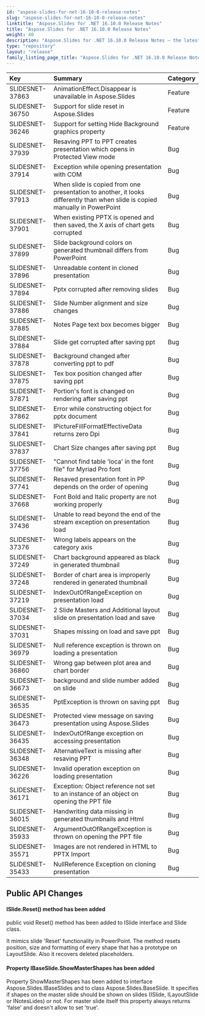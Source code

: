```yaml
---
id: "aspose-slides-for-net-16-10-0-release-notes"
slug: "aspose-slides-for-net-16-10-0-release-notes"
linktitle: "Aspose.Slides for .NET 16.10.0 Release Notes"
title: "Aspose.Slides for .NET 16.10.0 Release Notes"
weight: 40
description: "Aspose.Slides for .NET 16.10.0 Release Notes – the latest updates and fixes."
type: "repository"
layout: "release"
family_listing_page_title: "Aspose.Slides for .NET 16.10.0 Release Notes"
---
```


|**Key** |**Summary** |**Category** |
| :- | :- | :- |
|SLIDESNET-37863|AnimationEffect.Disappear is unavailable in Aspose.Slides|Feature|
|SLIDESNET-36750|Support for slide reset in Aspose.Slides|Feature|
|SLIDESNET-36246|Support for setting Hide Background graphics property|Feature|
|SLIDESNET-37939|Resaving PPT to PPT creates presentation which opens in Protected View mode|Bug|
|SLIDESNET-37914|Exception while opening presentation with COM|Bug|
|SLIDESNET-37913|When slide is copied from one presentation to another, it looks differently than when slide is copied manually in PowerPoint|Bug|
|SLIDESNET-37901|When existing PPTX is opened and then saved, the X axis of chart gets corrupted|Bug|
|SLIDESNET-37899|Slide background colors on generated thumbnail differs from PowerPoint|Bug|
|SLIDESNET-37896|Unreadable content in cloned presentation|Bug|
|SLIDESNET-37894|Pptx corrupted after removing slides|Bug|
|SLIDESNET-37886|Slide Number alignment and size changes|Bug|
|SLIDESNET-37885|Notes Page text box becomes bigger|Bug|
|SLIDESNET-37884|Slide get corrupted after saving ppt|Bug|
|SLIDESNET-37878|Background changed after converting ppt to pdf|Bug|
|SLIDESNET-37875|Tex box position changed after saving ppt|Bug|
|SLIDESNET-37871|Portion's font is changed on rendering after saving ppt|Bug|
|SLIDESNET-37862|Error while constructing object for pptx document|Bug|
|SLIDESNET-37841|IPictureFillFormatEffectiveData returns zero Dpi|Bug|
|SLIDESNET-37837|Chart Size changes after saving ppt|Bug|
|SLIDESNET-37756|"Cannot find table 'loca' in the font file" for Myriad Pro font|Bug|
|SLIDESNET-37741|Resaved presentation font in PP depends on the order of opening|Bug|
|SLIDESNET-37668|Font Bold and Italic property are not working properly|Bug|
|SLIDESNET-37436|Unable to read beyond the end of the stream exception on presentation load|Bug|
|SLIDESNET-37376|Wrong labels appears on the category axis|Bug|
|SLIDESNET-37249|Chart background appeared as black in generated thumbnail|Bug|
|SLIDESNET-37248|Border of chart area is improperly rendered in generated thumbnail|Bug|
|SLIDESNET-37219|IndexOutOfRangeException on presentation load|Bug|
|SLIDESNET-37034|2 Slide Masters and Additional layout slide on presentation load and save|Bug|
|SLIDESNET-37031|Shapes missing on load and save ppt|Bug|
|SLIDESNET-36979|Null reference exception is thrown on loading a presentation|Bug|
|SLIDESNET-36860|Wrong gap between plot area and chart border|Bug|
|SLIDESNET-36673|background and slide number added on slide|Bug|
|SLIDESNET-36535|PptException is thrown on saving ppt|Bug|
|SLIDESNET-36473|Protected view message on saving presentation using Aspose.Slides|Bug|
|SLIDESNET-36435|IndexOutOfRange exception on accessing presentation|Bug|
|SLIDESNET-36348|AlternativeText is missing after resaving PPT|Bug|
|SLIDESNET-36226|Invalid operation exception on loading presentation|Bug|
|SLIDESNET-36171|Exception: Object reference not set to an instance of an object on opening the PPT file|Bug|
|SLIDESNET-36015|Handwriting data missing in generated thumbnails and Html|Bug|
|SLIDESNET-35933|ArgumentOutOfRangeException is thrown on opening the PPT file|Bug|
|SLIDESNET-35571|Images are not rendered in HTML to PPTX Import|Bug|
|SLIDESNET-35433|NullReference Exception on cloning presentation|Bug|
## **Public API Changes**
#### **ISlide.Reset() method has been added**
public void Reset() method has been added to ISlide interface and Slide class.

It mimics slide 'Reset' functionality in PowerPoint. The method resets position, size and formatting of every shape that has a prototype on LayoutSlide. Also it recovers deleted placeholders.
#### **Property IBaseSlide.ShowMasterShapes has been added**
Property ShowMasterShapes has been added to interface Aspose.Slides.IBaseSlides and to class Aspose.Slides.BaseSlide. It specifies if shapes on the master slide should be shown on slides (ISlide, ILayoutSlide or INotesLides) or not. For master slide itself this property always returns 'false' and doesn't allow to set 'true'.
